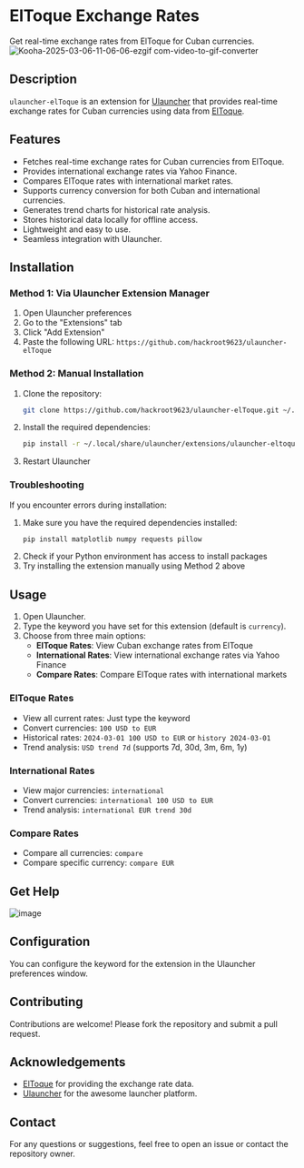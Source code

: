 # ElToque Exchange Rates

Get real-time exchange rates from ElToque for Cuban currencies.
![Kooha-2025-03-06-11-06-06-ezgif com-video-to-gif-converter](https://github.com/user-attachments/assets/2eff709f-c23d-4655-8f7e-08aab528981e)


## Description

`ulauncher-elToque` is an extension for [Ulauncher](https://ulauncher.io/) that provides real-time exchange rates for Cuban currencies using data from [ElToque](https://eltoque.com/).

## Features

- Fetches real-time exchange rates for Cuban currencies from ElToque.
- Provides international exchange rates via Yahoo Finance.
- Compares ElToque rates with international market rates.
- Supports currency conversion for both Cuban and international currencies.
- Generates trend charts for historical rate analysis.
- Stores historical data locally for offline access.
- Lightweight and easy to use.
- Seamless integration with Ulauncher.

## Installation

### Method 1: Via Ulauncher Extension Manager
1. Open Ulauncher preferences
2. Go to the "Extensions" tab
3. Click "Add Extension"
4. Paste the following URL: `https://github.com/hackroot9623/ulauncher-elToque`

### Method 2: Manual Installation
1. Clone the repository:
   ```bash
   git clone https://github.com/hackroot9623/ulauncher-elToque.git ~/.local/share/ulauncher/extensions/ulauncher-eltoque
   ```

2. Install the required dependencies:
   ```bash
   pip install -r ~/.local/share/ulauncher/extensions/ulauncher-eltoque/requirements.txt
   ```

3. Restart Ulauncher

### Troubleshooting
If you encounter errors during installation:
1. Make sure you have the required dependencies installed:
   ```bash
   pip install matplotlib numpy requests pillow
   ```
2. Check if your Python environment has access to install packages
3. Try installing the extension manually using Method 2 above

## Usage

1. Open Ulauncher.
2. Type the keyword you have set for this extension (default is `currency`).
3. Choose from three main options:
   - **ElToque Rates**: View Cuban exchange rates from ElToque
   - **International Rates**: View international exchange rates via Yahoo Finance
   - **Compare Rates**: Compare ElToque rates with international markets

### ElToque Rates
- View all current rates: Just type the keyword
- Convert currencies: `100 USD to EUR`
- Historical rates: `2024-03-01 100 USD to EUR` or `history 2024-03-01`
- Trend analysis: `USD trend 7d` (supports 7d, 30d, 3m, 6m, 1y)

### International Rates
- View major currencies: `international`
- Convert currencies: `international 100 USD to EUR`
- Trend analysis: `international EUR trend 30d`

### Compare Rates
- Compare all currencies: `compare`
- Compare specific currency: `compare EUR`

## Get Help
![image](https://github.com/user-attachments/assets/e2a45534-cb83-4cdd-bfa6-67151083da3c)


## Configuration

You can configure the keyword for the extension in the Ulauncher preferences window.

## Contributing

Contributions are welcome! Please fork the repository and submit a pull request.

## Acknowledgements

- [ElToque](https://eltoque.com/) for providing the exchange rate data.
- [Ulauncher](https://ulauncher.io/) for the awesome launcher platform.

## Contact

For any questions or suggestions, feel free to open an issue or contact the repository owner.
